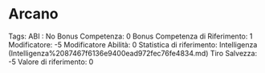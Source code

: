 # Arcano

Tags: ABI
: No
Bonus Competenza: 0
Bonus Competenza di Riferimento: 1
Modificatore: -5
Modificatore  Abilità: 0
Statistica di riferimento: Intelligenza (Intelligenza%2087467f6136e9400ead972fec76fe4834.md)
Tiro Salvezza: -5
Valore di riferimento: 0